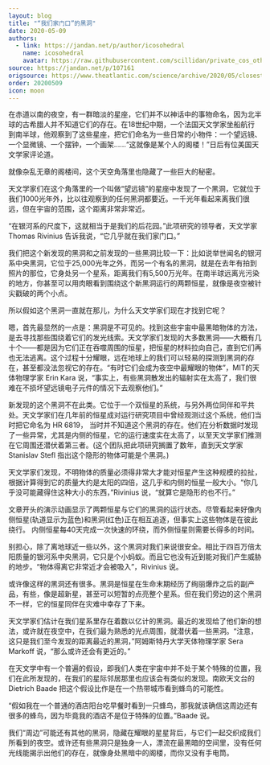 ```yaml
---
layout: blog
title: "“我们家门口”的黑洞"
date: 2020-05-09
authors:
  - link: https://jandan.net/p/author/icosohedral
    name: icosohedral
    avatar: https://raw.githubusercontent.com/scillidan/private_cos_others/main/avater/jin_grey.png
source: https://jandan.net/p/107161
origsource: https://www.theatlantic.com/science/archive/2020/05/closest-known-black-hole/611188
order: 20200509
icon: moon
---
```


在赤道以南的夜空，有一群暗淡的星座，它们并不以神话中的事物命名，因为北半球的古希腊人并不知道它们的存在。在18世纪中期，一个法国天文学家坐船航行到南半球，他观察到了这些星座，把它们命名为一些日常的小物件：一个望远镜、一个显微镜、一个摆钟，一个画架……“这就像是某个人的阁楼！”日后有位美国天文学家评论道。

就像杂乱无章的阁楼间，这个天空角落里也隐藏了一些巨大的秘密。

天文学家们在这个角落里的一个叫做“望远镜”的星座中发现了一个黑洞，它就位于我们1000光年外，比以往观察到的任何黑洞都要近。一千光年看起来离我们很远，但在宇宙的范围，这个距离非常非常近。

“在银河系的尺度下，这就相当于是我们的后花园。”此项研究的领导者，天文学家 Thomas Rivinius 告诉我说，“它几乎就在我们家门口。”

我们把这个新发现的黑洞和之前发现的一些黑洞比较一下：比如说举世闻名的银河系中央黑洞，它位于25,000光年之外，而另一个有名的黑洞，就是在去年有拍到照片的那位，它身处另一个星系，距离我们有5,500万光年。在南半球远离光污染的地方，你甚至可以用肉眼看到围绕这个新黑洞运行的两颗恒星，就像是夜空被针尖戳破的两个小点。

所以假如这个黑洞一直就在那儿，为什么天文学家们现在才找到它呢？

嗯，首先最显然的一点是：黑洞是不可见的。找到这些宇宙中最黑暗物体的方法，是去寻找那些围绕着它们的发光线索。天文学家们发现的大多数黑洞——大概有几十个——都是因为它们正在吞噬周围的恒星，把恒星的材料拉向自己，直到它们再也无法逃离。这个过程十分耀眼，远在地球上的我们可以轻易的探测到黑洞的存在，甚至都没法忽视它的存在。“有时它们会成为夜空中最耀眼的物体”，MIT的天体物理学家 Erin Kara 说，“事实上，有些黑洞散发出的辐射实在太高了，我们很难在不损坏望远镜电子元件的情况下去观察他们。”

新发现的这个黑洞不在此类。它位于一个双恒星的系统，与另外两位同伴和平共处。天文学家们在几年前的恒星成对运行研究项目中曾经观测过这个系统，他们当时把它命名为 HR 6819， 当时并不知道这个黑洞的存在。他们在分析数据时发现了一些异常，尤其是内侧的恒星，它的运行速度实在太高了，以至天文学家们推测在它周围还潜伏着第三者。(这个团队把此项研究搁置了数年，直到天文学家Stanislav Stefl 指出这个隐形的物体可能是个黑洞。)

天文学家们发现，不明物体的质量必须得非常大才能对恒星产生这种规模的拉扯，根据计算得到它的质量大约是太阳的四倍，这几乎和内侧的恒星一般大小。“你几乎没可能藏得住这种大小的东西，”Rivinius 说，“就算它是隐形的也不行。”

文章开头的演示动画显示了两颗恒星与它们的黑洞的运行状态。尽管看起来好像内侧恒星(轨道显示为蓝色)和黑洞(红色)正在相互追逐，但事实上这些物体是在彼此绕行。 内侧恒星每40天完成一次快速的环绕，而外侧恒星则需要长得多的时间。

别担心，除了离地球近一些以外，这个黑洞对我们来说很安全。相比于四百万倍太阳质量的银河系中央黑洞，它只是个小蚂蚁。而且它也没有近到能对我们产生威胁的地步。“物体得离它非常近才会被吸入”，Rivinius 说。

或许像这样的黑洞还有很多。黑洞是恒星在生命末期经历了绚丽爆炸之后的副产品，有些，像是超新星，甚至可以短暂的点亮整个星系。但在我们旁边的这个黑洞不一样，它的恒星同伴在灾难中幸存了下来。

天文学家们估计在我们星系里存在着数以亿计的黑洞。最近的发现给了他们新的想法，或许就在夜空中，在我们最为熟悉的光点周围，就潜伏着一些黑洞。“注意，这只是我们至今发现的距离最近的黑洞，”阿姆斯特丹大学天体物理学家 Sera Markoff 说，“那么或许还会有更近的。”

在天文学中有一个普遍的假设，即我们人类在宇宙中并不处于某个特殊的位置，我们在此所发现的，在我们的星际邻居那里也应该会有类似的发现。南欧天文台的 Dietrich Baade 把这个假设比作是在一个热带城市看到蜂鸟的可能性。

“假如我在一个普通的酒店阳台吃早餐时看到一只蜂鸟，那我就该确信这周边还有很多的蜂鸟，因为毕竟我的酒店不是位于特殊的位置。”Baade 说。

我们“周边”可能还有其他的黑洞，隐藏在耀眼的星星背后，与它们一起交织成我们所看到的夜空。或许还有些黑洞只是独身一人，漂流在最黑暗的空间里，没有任何光线能揭示出他们的存在，就像身处黑暗中的阁楼，而你又没有手电筒。